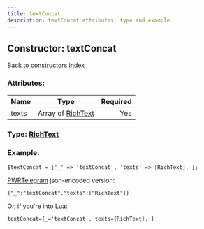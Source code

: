 ```yaml
---
title: textConcat
description: textConcat attributes, type and example
---
```

## Constructor: textConcat  
[Back to constructors index](index.md)



### Attributes:

| Name     |    Type       | Required |
|----------|:-------------:|---------:|
|texts|Array of [RichText](../types/RichText.md) | Yes|



### Type: [RichText](../types/RichText.md)


### Example:

```
$textConcat = ['_' => 'textConcat', 'texts' => [RichText], ];
```  

[PWRTelegram](https://pwrtelegram.xyz) json-encoded version:

```
{"_":"textConcat","texts":["RichText"]}
```


Or, if you're into Lua:  


```
textConcat={_='textConcat', texts={RichText}, }

```


